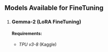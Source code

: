 ## Models Available for FineTuning

1. ### Gemma-2 (LoRA FineTuning)
    #### Requirements:
    - *TPU v3-8* (Kaggle)
